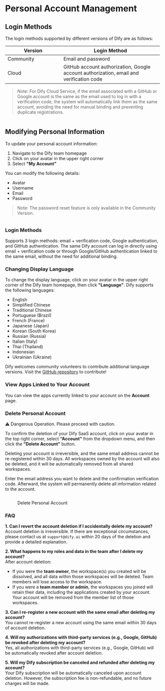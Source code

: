 # Personal Account Management

## Login Methods

The login methods supported by different versions of Dify are as follows:

<table><thead><tr><th width="166">Version</th><th>Login Method</th></tr></thead><tbody><tr><td>Community</td><td>Email and password</td></tr><tr><td>Cloud</td><td>GitHub account authorization, Google account authorization, email and verification code</td></tr></tbody></table>

> Note: For Dify Cloud Service, if the email associated with a GitHub or Google account is the same as the email used to log in with a verification code, the system will automatically link them as the same account, avoiding the need for manual binding and preventing duplicate registrations.

<figure><img src="https://assets-docs.dify.ai/dify-enterprise-mintlify/en/guides/management/c4a9bb46f636807f0b59710724fddc40.png" alt=""><figcaption></figcaption></figure>

## Modifying Personal Information

To update your personal account information:

1. Navigate to the Dify team homepage
2. Click on your avatar in the upper right corner
3. Select **"My Account"**

You can modify the following details:

* Avatar
* Username
* Email
* Password

> Note: The password reset feature is only available in the Community Version.

<figure><img src="https://assets-docs.dify.ai/dify-enterprise-mintlify/en/guides/management/527c6752596356c263262f5e24ef8941.png" alt=""><figcaption></figcaption></figure>

### Login Methods

Supports 3 login methods: email + verification code, Google authentication, and GitHub authentication. The same Dify account can log in directly using email + verification code or through Google/GitHub authentication linked to the same email, without the need for additional binding.

### Changing Display Language

To change the display language, click on your avatar in the upper right corner of the Dify team homepage, then click **"Language"**. Dify supports the following languages:

* English
* Simplified Chinese
* Traditional Chinese
* Portuguese (Brazil)
* French (France)
* Japanese (Japan)
* Korean (South Korea)
* Russian (Russia)
* Italian (Italy)
* Thai (Thailand)
* Indonesian
* Ukrainian (Ukraine)

Dify welcomes community volunteers to contribute additional language versions. Visit the [GitHub repository](https://github.com/langgenius/dify/blob/main/CONTRIBUTING.md) to contribute!

### View Apps Linked to Your Account

You can view the apps currently linked to your account on the **Account** page.

### Delete Personal Account

⚠️ Dangerous Operation. Please proceed with caution.

To confirm the deletion of your Dify SaaS account, click on your avatar in the top right corner, select **“Account”** from the dropdown menu, and then click the **“Delete Account”** button.

Deleting your account is irreversible, and the same email address cannot be re-registered within 30 days. All workspaces owned by the account will also be deleted, and it will be automatically removed from all shared workspaces.

Enter the email address you want to delete and the confirmation verification code. Afterward, the system will permanently delete all information related to the account.

<figure><img src="https://assets-docs.dify.ai/2024/12/ded326f27886b5884969c220ead998d7.png" alt=""><figcaption><p>Delete Personal Account</p></figcaption></figure>

### FAQ

**1. Can I revert the account deletion if I accidentally delete my account?**\
Account deletion is irreversible. If there are exceptional circumstances, please contact us at `support@dify.ai` within 20 days of the deletion and provide a detailed explanation.

**2. What happens to my roles and data in the team after I delete my account?**\
After account deletion:

* If you were the **team owner**, the workspace(s) you created will be dissolved, and all data within those workspaces will be deleted. Team members will lose access to the workspace.
* If you were a **team member or admin**, the workspaces you joined will retain their data, including the applications created by your account. Your account will be removed from the member list of those workspaces.

**3. Can I re-register a new account with the same email after deleting my account?**\
You cannot re-register a new account using the same email within 30 days of account deletion.

**4. Will my authorizations with third-party services (e.g., Google, GitHub) be revoked after deleting my account?**\
Yes, all authorizations with third-party services (e.g., Google, GitHub) will be automatically revoked after account deletion.

**5. Will my Dify subscription be canceled and refunded after deleting my account?**\
Your Dify subscription will be automatically canceled upon account deletion. However, the subscription fee is non-refundable, and no future charges will be made.
